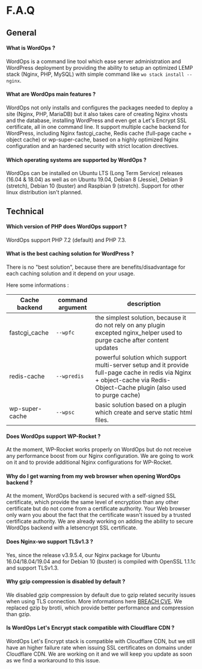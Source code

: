 # F.A.Q

## General

#### What is WordOps ?

WordOps is a command line tool which ease server administration and WordPress deployment by providing the ability to setup an optimized LEMP stack (Nginx, PHP, MySQL) with simple command like `wo stack install --nginx`.

#### What are WordOps main features ?

WordOps not only installs and configures the packages needed to deploy a site (Nginx, PHP, MariaDB) but it also takes care of creating Nginx vhosts and the database, installing WordPress and even get a Let's Encrypt SSL certificate, all in one command line. It support multiple cache backend for WordPress, including Nginx fastcgi_cache, Redis cache (full-page cache + object cache) or wp-super-cache, based on a highly optimized Nginx configuration and an hardened security with strict location directives.

#### Which operating systems are supported by WordOps ?

WordOps can be installed on Ubuntu LTS (Long Term Service) releases (16.04 & 18.04) as well as on Ubuntu 19.04, Debian 8 (Jessie), Debian 9 (stretch), Debian 10 (buster) and Raspbian 9 (stretch).
Support for other linux distribution isn't planned.

## Technical

#### Which version of PHP does WordOps support ?

WordOps support PHP 7.2 (default) and PHP 7.3.

#### What is the best caching solution for WordPress ?

There is no "best solution", because there are benefits/disadvantage for each caching solution and it depend on your usage.

Here some informations :

Cache backend  | command argument | description
-------------- | ---------------- | ----------------------------------------------------------------------------------------------------------------------------------------------------------------------------
fastcgi_cache  | `--wpfc`         | the simplest solution, because it do not rely on any plugin excepted nginx_helper used to purge cache after content updates                                                  |
redis-cache    | `--wpredis`      | powerful solution which support multi-server setup and it provide full-page cache in redis via Nginx + object-cache via Redis-Object-Cache plugin (also used to purge cache)
wp-super-cache | `--wpsc`         | basic solution based on a plugin which create and serve static html files.                                                                                                   |

#### Does WordOps support WP-Rocket ?

At the moment, WP-Rocket works properly on WordOps but do not receive any performance boost from our Nginx configuration. We are going to work on it and to provide additional Nginx configurations for WP-Rocket.

#### Why do I get warning from my web browser when opening WordOps backend ?

At the moment, WordOps backend is secured with a self-signed SSL certificate, which provide the same level of encryption than any other certificate but do not come from a certificate authority. Your Web browser only warn you about the fact that the certificate wasn't issued by a trusted certificate authority. We are already working on adding the ability to secure WordOps backend with a letsencrypt SSL certificate.

#### Does Nginx-wo support TLSv1.3 ?

Yes, since the release v3.9.5.4, our Nginx package for Ubuntu 16.04/18.04/19.04 and for Debian 10 (buster) is compiled with OpenSSL 1.1.1c and support TLSv1.3.

#### Why gzip compression is disabled by default ?

We disabled gzip compression by default due to gzip related security issues when using TLS connection. More informations here [BREACH CVE](https://en.wikipedia.org/wiki/BREACH). We replaced gzip by brotli, which provide better performance and compression than gzip.

#### Is WordOps Let's Encrypt stack compatible with Cloudflare CDN ?

WordOps Let's Encrypt stack is compatible with Cloudflare CDN, but we still have an higher failure rate when issuing SSL certificates on domains under Cloudflare CDN. We are working on it and we will keep you update as soon as we find a workaround to this issue.
